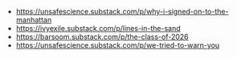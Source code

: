* https://unsafescience.substack.com/p/why-i-signed-on-to-the-manhattan
* https://ivyexile.substack.com/p/lines-in-the-sand
* https://barsoom.substack.com/p/the-class-of-2026
* https://unsafescience.substack.com/p/we-tried-to-warn-you
